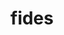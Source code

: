 ---
title: "fides"
layout: cache
categories: [package, develop]
meta: {"compilers": ["gcc@11.1.0", "gcc@11.4.0"], "num_specs": 60, "num_specs_by_stack": {"data-vis-sdk": 28, "e4s": 15, "e4s-neoverse-v2": 14, "e4s-neoverse_v1": 3, "root": 60}, "oss": ["ubuntu20.04", "ubuntu22.04"], "platforms": ["linux"], "stacks": ["data-vis-sdk", "e4s", "e4s-neoverse-v2", "e4s-neoverse_v1", "root"], "targets": ["neoverse_v1", "neoverse_v2", "x86_64_v3"], "versions": ["1.2.0"]}
spec_details: [{"compiler": "gcc@11.1.0", "hash": "2mrwycolcvr4r5hhmsvzvlkknap52vgm", "os": "ubuntu20.04", "platform": "linux", "size": "-", "stacks": ["data-vis-sdk", "root"], "target": "x86_64_v3", "variants": ["build_system=cmake", "build_type=Release", "generator=make", "~ipo", "+mpi"], "versions": ["1.2.0"]}, {"compiler": "gcc@11.4.0", "hash": "3fjt5hh4nux55ajl5662mdcqt7qs7uw6", "os": "ubuntu22.04", "platform": "linux", "size": "-", "stacks": ["e4s-neoverse_v1", "root"], "target": "neoverse_v1", "variants": ["build_system=cmake", "build_type=Release", "generator=make", "~ipo", "+mpi"], "versions": ["1.2.0"]}, {"compiler": "gcc@11.1.0", "hash": "3iprwq37m3za6grhuebfb7qhamnlf6dc", "os": "ubuntu20.04", "platform": "linux", "size": "-", "stacks": ["data-vis-sdk", "root"], "target": "x86_64_v3", "variants": ["build_system=cmake", "build_type=Release", "generator=make", "~ipo", "+mpi"], "versions": ["1.2.0"]}, {"compiler": "gcc@11.1.0", "hash": "3ocz65x3uzucfcehscp7kabhxxkfxl2n", "os": "ubuntu20.04", "platform": "linux", "size": "-", "stacks": ["data-vis-sdk", "root"], "target": "x86_64_v3", "variants": ["build_system=cmake", "build_type=Release", "generator=make", "~ipo", "+mpi"], "versions": ["1.2.0"]}, {"compiler": "gcc@11.1.0", "hash": "4lrjwia7aaggscwqjhmtcobw7vxq7lgr", "os": "ubuntu20.04", "platform": "linux", "size": "-", "stacks": ["data-vis-sdk", "root"], "target": "x86_64_v3", "variants": ["build_system=cmake", "build_type=Release", "generator=make", "~ipo", "+mpi"], "versions": ["1.2.0"]}, {"compiler": "gcc@11.4.0", "hash": "4txtj2xcbqe6ny2wn2vregzwpi2godmu", "os": "ubuntu22.04", "platform": "linux", "size": "-", "stacks": ["e4s", "root"], "target": "x86_64_v3", "variants": ["build_system=cmake", "build_type=Release", "generator=make", "~ipo", "+mpi"], "versions": ["1.2.0"]}, {"compiler": "gcc@11.1.0", "hash": "4zj5h5tqdr6bayrc4qljjcwkrogv7kf5", "os": "ubuntu20.04", "platform": "linux", "size": "-", "stacks": ["data-vis-sdk", "root"], "target": "x86_64_v3", "variants": ["build_system=cmake", "build_type=Release", "generator=make", "~ipo", "+mpi"], "versions": ["1.2.0"]}, {"compiler": "gcc@11.1.0", "hash": "72qpfmpfmryyrpls5t473alu3oldsdn6", "os": "ubuntu20.04", "platform": "linux", "size": "-", "stacks": ["data-vis-sdk", "root"], "target": "x86_64_v3", "variants": ["build_system=cmake", "build_type=Release", "generator=make", "~ipo", "+mpi"], "versions": ["1.2.0"]}, {"compiler": "gcc@11.1.0", "hash": "7zljvnywd74p2uehvnk7qnbjoy2flzxy", "os": "ubuntu20.04", "platform": "linux", "size": "-", "stacks": ["data-vis-sdk", "root"], "target": "x86_64_v3", "variants": ["build_system=cmake", "build_type=Release", "generator=make", "~ipo", "+mpi"], "versions": ["1.2.0"]}, {"compiler": "gcc@11.1.0", "hash": "abjk42shxwnxwdlyevgjfxunago2b645", "os": "ubuntu20.04", "platform": "linux", "size": "-", "stacks": ["data-vis-sdk", "root"], "target": "x86_64_v3", "variants": ["build_system=cmake", "build_type=Release", "generator=make", "~ipo", "+mpi"], "versions": ["1.2.0"]}, {"compiler": "gcc@11.4.0", "hash": "ataeck3aatwvaivrxgvrhmt5zd4i3tht", "os": "ubuntu22.04", "platform": "linux", "size": "-", "stacks": ["e4s", "root"], "target": "x86_64_v3", "variants": ["build_system=cmake", "build_type=Release", "generator=make", "~ipo", "+mpi"], "versions": ["1.2.0"]}, {"compiler": "gcc@11.1.0", "hash": "cghw7c4oh2vduxzo6j3nwhylsw5pnzvv", "os": "ubuntu20.04", "platform": "linux", "size": "-", "stacks": ["data-vis-sdk", "root"], "target": "x86_64_v3", "variants": ["build_system=cmake", "build_type=Release", "generator=make", "~ipo", "+mpi"], "versions": ["1.2.0"]}, {"compiler": "gcc@11.4.0", "hash": "cxqxiawsmwt62uhhqfdtkrzs7egzcvau", "os": "ubuntu22.04", "platform": "linux", "size": "-", "stacks": ["e4s-neoverse-v2", "root"], "target": "neoverse_v2", "variants": ["build_system=cmake", "build_type=Release", "generator=make", "~ipo", "+mpi"], "versions": ["1.2.0"]}, {"compiler": "gcc@11.4.0", "hash": "dfn2mapeh5nzv3dwdmgth5hwho65zevs", "os": "ubuntu22.04", "platform": "linux", "size": "-", "stacks": ["e4s-neoverse-v2", "root"], "target": "neoverse_v2", "variants": ["build_system=cmake", "build_type=Release", "generator=make", "~ipo", "+mpi"], "versions": ["1.2.0"]}, {"compiler": "gcc@11.4.0", "hash": "dh7qetgi764k4w556tg73gt4utjxmquz", "os": "ubuntu22.04", "platform": "linux", "size": "-", "stacks": ["e4s", "root"], "target": "x86_64_v3", "variants": ["build_system=cmake", "build_type=Release", "generator=make", "~ipo", "+mpi"], "versions": ["1.2.0"]}, {"compiler": "gcc@11.1.0", "hash": "dnqi275ef56jjeux32lsfffomexilic4", "os": "ubuntu20.04", "platform": "linux", "size": "-", "stacks": ["data-vis-sdk", "root"], "target": "x86_64_v3", "variants": ["build_system=cmake", "build_type=Release", "generator=make", "~ipo", "+mpi"], "versions": ["1.2.0"]}, {"compiler": "gcc@11.4.0", "hash": "eca76wbqzslabst5pcqkeug2xwq4l2fo", "os": "ubuntu22.04", "platform": "linux", "size": "-", "stacks": ["e4s", "root"], "target": "x86_64_v3", "variants": ["build_system=cmake", "build_type=Release", "generator=make", "~ipo", "+mpi"], "versions": ["1.2.0"]}, {"compiler": "gcc@11.1.0", "hash": "eymukc7f5ubyunapurfcx3hbiamz2tjc", "os": "ubuntu20.04", "platform": "linux", "size": "-", "stacks": ["data-vis-sdk", "root"], "target": "x86_64_v3", "variants": ["build_system=cmake", "build_type=Release", "generator=make", "~ipo", "+mpi"], "versions": ["1.2.0"]}, {"compiler": "gcc@11.4.0", "hash": "f4j7vttgssbddqtext3lhwrkzifzay4q", "os": "ubuntu22.04", "platform": "linux", "size": "-", "stacks": ["e4s", "root"], "target": "x86_64_v3", "variants": ["build_system=cmake", "build_type=Release", "generator=make", "~ipo", "+mpi"], "versions": ["1.2.0"]}, {"compiler": "gcc@11.4.0", "hash": "fa3hyovxqqbm6i64ntliognpymfovgpy", "os": "ubuntu22.04", "platform": "linux", "size": "-", "stacks": ["e4s", "root"], "target": "x86_64_v3", "variants": ["build_system=cmake", "build_type=Release", "generator=make", "~ipo", "+mpi"], "versions": ["1.2.0"]}, {"compiler": "gcc@11.4.0", "hash": "gcl4czq2bpmj6qojpjrf24dnmxbhnka6", "os": "ubuntu22.04", "platform": "linux", "size": "-", "stacks": ["e4s", "root"], "target": "x86_64_v3", "variants": ["build_system=cmake", "build_type=Release", "generator=make", "~ipo", "+mpi"], "versions": ["1.2.0"]}, {"compiler": "gcc@11.4.0", "hash": "gm5j5wbwwwfso2u4i4ids6xvtx34t4vj", "os": "ubuntu22.04", "platform": "linux", "size": "-", "stacks": ["e4s-neoverse_v1", "root"], "target": "neoverse_v1", "variants": ["build_system=cmake", "build_type=Release", "generator=make", "~ipo", "+mpi"], "versions": ["1.2.0"]}, {"compiler": "gcc@11.4.0", "hash": "hit5bc5amoa24j5gto6xju3tnfhfkpgi", "os": "ubuntu22.04", "platform": "linux", "size": "-", "stacks": ["e4s", "root"], "target": "x86_64_v3", "variants": ["build_system=cmake", "build_type=Release", "generator=make", "~ipo", "+mpi"], "versions": ["1.2.0"]}, {"compiler": "gcc@11.1.0", "hash": "hlbewoumlzsa5pvnp3334tsctgptlmhq", "os": "ubuntu20.04", "platform": "linux", "size": "-", "stacks": ["data-vis-sdk", "root"], "target": "x86_64_v3", "variants": ["build_system=cmake", "build_type=Release", "generator=make", "~ipo", "+mpi"], "versions": ["1.2.0"]}, {"compiler": "gcc@11.1.0", "hash": "i4lkcr6jdktgps6vgeheyyzg6cawjaxe", "os": "ubuntu20.04", "platform": "linux", "size": "-", "stacks": ["data-vis-sdk", "root"], "target": "x86_64_v3", "variants": ["build_system=cmake", "build_type=Release", "generator=make", "~ipo", "+mpi"], "versions": ["1.2.0"]}, {"compiler": "gcc@11.1.0", "hash": "ig6er2cvicd637rpksgqahskivq3fkvt", "os": "ubuntu20.04", "platform": "linux", "size": "-", "stacks": ["data-vis-sdk", "root"], "target": "x86_64_v3", "variants": ["build_system=cmake", "build_type=Release", "generator=make", "~ipo", "+mpi"], "versions": ["1.2.0"]}, {"compiler": "gcc@11.1.0", "hash": "iub7jcbeoki6fvecfw7imtzcblptxsce", "os": "ubuntu20.04", "platform": "linux", "size": "-", "stacks": ["data-vis-sdk", "root"], "target": "x86_64_v3", "variants": ["build_system=cmake", "build_type=Release", "generator=make", "~ipo", "+mpi"], "versions": ["1.2.0"]}, {"compiler": "gcc@11.4.0", "hash": "jcbjwsg26suodtbkjzxgqtdxwmdkdm4g", "os": "ubuntu22.04", "platform": "linux", "size": "-", "stacks": ["e4s", "root"], "target": "x86_64_v3", "variants": ["build_system=cmake", "build_type=Release", "generator=make", "~ipo", "+mpi"], "versions": ["1.2.0"]}, {"compiler": "gcc@11.4.0", "hash": "jo45aes3d4ncxclwuwylr74juuukkoto", "os": "ubuntu22.04", "platform": "linux", "size": "-", "stacks": ["e4s-neoverse-v2", "root"], "target": "neoverse_v2", "variants": ["build_system=cmake", "build_type=Release", "generator=make", "~ipo", "+mpi"], "versions": ["1.2.0"]}, {"compiler": "gcc@11.1.0", "hash": "jr5nshgwk23bwsga6z3b43mkst3u4ib2", "os": "ubuntu20.04", "platform": "linux", "size": "-", "stacks": ["data-vis-sdk", "root"], "target": "x86_64_v3", "variants": ["build_system=cmake", "build_type=Release", "generator=make", "~ipo", "+mpi"], "versions": ["1.2.0"]}, {"compiler": "gcc@11.4.0", "hash": "kaokwywwsvijv3owfvaadpaz2ybmjydh", "os": "ubuntu22.04", "platform": "linux", "size": "-", "stacks": ["e4s-neoverse-v2", "root"], "target": "neoverse_v2", "variants": ["build_system=cmake", "build_type=Release", "generator=make", "~ipo", "+mpi"], "versions": ["1.2.0"]}, {"compiler": "gcc@11.4.0", "hash": "mpwprsa63bjuxpfmgb6ywnmvl4iwswwm", "os": "ubuntu22.04", "platform": "linux", "size": "-", "stacks": ["e4s-neoverse-v2", "root"], "target": "neoverse_v2", "variants": ["build_system=cmake", "build_type=Release", "generator=make", "~ipo", "+mpi"], "versions": ["1.2.0"]}, {"compiler": "gcc@11.4.0", "hash": "mqukarntrwrzxcxbz33kwln6yhkq6pkk", "os": "ubuntu22.04", "platform": "linux", "size": "-", "stacks": ["e4s", "root"], "target": "x86_64_v3", "variants": ["build_system=cmake", "build_type=Release", "generator=make", "~ipo", "+mpi"], "versions": ["1.2.0"]}, {"compiler": "gcc@11.4.0", "hash": "n2h36dsxtnyep46dpfp2c7anzqu2qnee", "os": "ubuntu22.04", "platform": "linux", "size": "-", "stacks": ["e4s-neoverse-v2", "root"], "target": "neoverse_v2", "variants": ["build_system=cmake", "build_type=Release", "generator=make", "~ipo", "+mpi"], "versions": ["1.2.0"]}, {"compiler": "gcc@11.4.0", "hash": "n3qrwlcwdxr4k3bfgmssbo7k4xoukn7v", "os": "ubuntu22.04", "platform": "linux", "size": "-", "stacks": ["e4s", "root"], "target": "x86_64_v3", "variants": ["build_system=cmake", "build_type=Release", "generator=make", "~ipo", "+mpi"], "versions": ["1.2.0"]}, {"compiler": "gcc@11.4.0", "hash": "nagjqsefgspqvmrq425i2og2in4bpthn", "os": "ubuntu22.04", "platform": "linux", "size": "-", "stacks": ["e4s-neoverse_v1", "root"], "target": "neoverse_v1", "variants": ["build_system=cmake", "build_type=Release", "generator=make", "~ipo", "+mpi"], "versions": ["1.2.0"]}, {"compiler": "gcc@11.4.0", "hash": "nkk3up5vdlovpegigrafpml423oxhdch", "os": "ubuntu22.04", "platform": "linux", "size": "-", "stacks": ["e4s-neoverse-v2", "root"], "target": "neoverse_v2", "variants": ["build_system=cmake", "build_type=Release", "generator=make", "~ipo", "+mpi"], "versions": ["1.2.0"]}, {"compiler": "gcc@11.1.0", "hash": "nvjchzsdv75ocj645miz76sag5a2oqwq", "os": "ubuntu20.04", "platform": "linux", "size": "-", "stacks": ["data-vis-sdk", "root"], "target": "x86_64_v3", "variants": ["build_system=cmake", "build_type=Release", "generator=make", "~ipo", "+mpi"], "versions": ["1.2.0"]}, {"compiler": "gcc@11.1.0", "hash": "o6k6juyavangn76azefwiy5b3lj7sklw", "os": "ubuntu20.04", "platform": "linux", "size": "-", "stacks": ["data-vis-sdk", "root"], "target": "x86_64_v3", "variants": ["build_system=cmake", "build_type=Release", "generator=make", "~ipo", "+mpi"], "versions": ["1.2.0"]}, {"compiler": "gcc@11.1.0", "hash": "p5wgz232wmjzsdwsoinlmhu3np5yao3h", "os": "ubuntu20.04", "platform": "linux", "size": "-", "stacks": ["data-vis-sdk", "root"], "target": "x86_64_v3", "variants": ["build_system=cmake", "build_type=Release", "generator=make", "~ipo", "+mpi"], "versions": ["1.2.0"]}, {"compiler": "gcc@11.4.0", "hash": "p6db2ebca7xqjz5lprr4utjx3r2x2wah", "os": "ubuntu22.04", "platform": "linux", "size": "-", "stacks": ["e4s-neoverse-v2", "root"], "target": "neoverse_v2", "variants": ["build_system=cmake", "build_type=Release", "generator=make", "~ipo", "+mpi"], "versions": ["1.2.0"]}, {"compiler": "gcc@11.1.0", "hash": "p7geu7x3solr4dvhr7bgzqr5ebceegk5", "os": "ubuntu20.04", "platform": "linux", "size": "-", "stacks": ["data-vis-sdk", "root"], "target": "x86_64_v3", "variants": ["build_system=cmake", "build_type=Release", "generator=make", "~ipo", "+mpi"], "versions": ["1.2.0"]}, {"compiler": "gcc@11.1.0", "hash": "pdvc7jha4hawqefh5wn25mg6bb5glqrp", "os": "ubuntu20.04", "platform": "linux", "size": "-", "stacks": ["data-vis-sdk", "root"], "target": "x86_64_v3", "variants": ["build_system=cmake", "build_type=Release", "generator=make", "~ipo", "+mpi"], "versions": ["1.2.0"]}, {"compiler": "gcc@11.4.0", "hash": "rnlve5vvwthnys2loh4quvu5lai4g5qv", "os": "ubuntu22.04", "platform": "linux", "size": "-", "stacks": ["e4s-neoverse-v2", "root"], "target": "neoverse_v2", "variants": ["build_system=cmake", "build_type=Release", "generator=make", "~ipo", "+mpi"], "versions": ["1.2.0"]}, {"compiler": "gcc@11.1.0", "hash": "rq3kb3fwwubzxicgzzemoiy6tk7indpn", "os": "ubuntu20.04", "platform": "linux", "size": "-", "stacks": ["data-vis-sdk", "root"], "target": "x86_64_v3", "variants": ["build_system=cmake", "build_type=Release", "generator=make", "~ipo", "+mpi"], "versions": ["1.2.0"]}, {"compiler": "gcc@11.1.0", "hash": "sc46wf5rqmmgjbudcxnqk77svt2tugnq", "os": "ubuntu20.04", "platform": "linux", "size": "-", "stacks": ["data-vis-sdk", "root"], "target": "x86_64_v3", "variants": ["build_system=cmake", "build_type=Release", "generator=make", "~ipo", "+mpi"], "versions": ["1.2.0"]}, {"compiler": "gcc@11.4.0", "hash": "sfngnni65js4updn7ehqgcxoifnmd7wq", "os": "ubuntu22.04", "platform": "linux", "size": "-", "stacks": ["e4s-neoverse-v2", "root"], "target": "neoverse_v2", "variants": ["build_system=cmake", "build_type=Release", "generator=make", "~ipo", "+mpi"], "versions": ["1.2.0"]}, {"compiler": "gcc@11.4.0", "hash": "sistmnoajfghh4qucbfcwnthnsh2osyu", "os": "ubuntu22.04", "platform": "linux", "size": "-", "stacks": ["e4s", "root"], "target": "x86_64_v3", "variants": ["build_system=cmake", "build_type=Release", "generator=make", "~ipo", "+mpi"], "versions": ["1.2.0"]}, {"compiler": "gcc@11.4.0", "hash": "skefl5u5j6lcbdchgekvytc4knf4beti", "os": "ubuntu22.04", "platform": "linux", "size": "-", "stacks": ["e4s-neoverse-v2", "root"], "target": "neoverse_v2", "variants": ["build_system=cmake", "build_type=Release", "generator=make", "~ipo", "+mpi"], "versions": ["1.2.0"]}, {"compiler": "gcc@11.4.0", "hash": "tcinonv3cbawf2dvtx7hmxswib62eat2", "os": "ubuntu22.04", "platform": "linux", "size": "-", "stacks": ["e4s", "root"], "target": "x86_64_v3", "variants": ["build_system=cmake", "build_type=Release", "generator=make", "~ipo", "+mpi"], "versions": ["1.2.0"]}, {"compiler": "gcc@11.1.0", "hash": "ticuon2v3obknbaqagjawqjdiddr66tz", "os": "ubuntu20.04", "platform": "linux", "size": "-", "stacks": ["data-vis-sdk", "root"], "target": "x86_64_v3", "variants": ["build_system=cmake", "build_type=Release", "generator=make", "~ipo", "+mpi"], "versions": ["1.2.0"]}, {"compiler": "gcc@11.4.0", "hash": "tkmg3ywt5eaghmd6rc2g3eso3xz46odw", "os": "ubuntu22.04", "platform": "linux", "size": "-", "stacks": ["e4s-neoverse-v2", "root"], "target": "neoverse_v2", "variants": ["build_system=cmake", "build_type=Release", "generator=make", "~ipo", "+mpi"], "versions": ["1.2.0"]}, {"compiler": "gcc@11.4.0", "hash": "tmdpxaqgsa6y3pqbikx7ulimgolblfsy", "os": "ubuntu22.04", "platform": "linux", "size": "-", "stacks": ["e4s", "root"], "target": "x86_64_v3", "variants": ["build_system=cmake", "build_type=Release", "generator=make", "~ipo", "+mpi"], "versions": ["1.2.0"]}, {"compiler": "gcc@11.1.0", "hash": "tnvwnsovwqsuwza4csibe777dhxzb6n5", "os": "ubuntu20.04", "platform": "linux", "size": "-", "stacks": ["data-vis-sdk", "root"], "target": "x86_64_v3", "variants": ["build_system=cmake", "build_type=Release", "generator=make", "~ipo", "+mpi"], "versions": ["1.2.0"]}, {"compiler": "gcc@11.1.0", "hash": "tp5nfsgp3bnssm5inmrr3g7nykinl5za", "os": "ubuntu20.04", "platform": "linux", "size": "-", "stacks": ["data-vis-sdk", "root"], "target": "x86_64_v3", "variants": ["build_system=cmake", "build_type=Release", "generator=make", "~ipo", "+mpi"], "versions": ["1.2.0"]}, {"compiler": "gcc@11.4.0", "hash": "ukrqjibazle3bvvcefd3wp4lstpv2qhl", "os": "ubuntu22.04", "platform": "linux", "size": "-", "stacks": ["e4s-neoverse-v2", "root"], "target": "neoverse_v2", "variants": ["build_system=cmake", "build_type=Release", "generator=make", "~ipo", "+mpi"], "versions": ["1.2.0"]}, {"compiler": "gcc@11.1.0", "hash": "wks6vlghulhy5s3fr7vgqe45iinksitq", "os": "ubuntu20.04", "platform": "linux", "size": "-", "stacks": ["data-vis-sdk", "root"], "target": "x86_64_v3", "variants": ["build_system=cmake", "build_type=Release", "generator=make", "~ipo", "+mpi"], "versions": ["1.2.0"]}, {"compiler": "gcc@11.4.0", "hash": "yhovhfcqdsd6k2z4k2noufwd3avnndds", "os": "ubuntu22.04", "platform": "linux", "size": "-", "stacks": ["e4s", "root"], "target": "x86_64_v3", "variants": ["build_system=cmake", "build_type=Release", "generator=make", "~ipo", "+mpi"], "versions": ["1.2.0"]}, {"compiler": "gcc@11.4.0", "hash": "zcxorovmegvaobionrj6m2uzppoc6l2p", "os": "ubuntu22.04", "platform": "linux", "size": "-", "stacks": ["e4s-neoverse-v2", "root"], "target": "neoverse_v2", "variants": ["build_system=cmake", "build_type=Release", "generator=make", "~ipo", "+mpi"], "versions": ["1.2.0"]}, {"compiler": "gcc@11.1.0", "hash": "zhh6m42xbofkgycgf5ylp5zkrjagm6kk", "os": "ubuntu20.04", "platform": "linux", "size": "-", "stacks": ["data-vis-sdk", "root"], "target": "x86_64_v3", "variants": ["build_system=cmake", "build_type=Release", "generator=make", "~ipo", "+mpi"], "versions": ["1.2.0"]}]
---